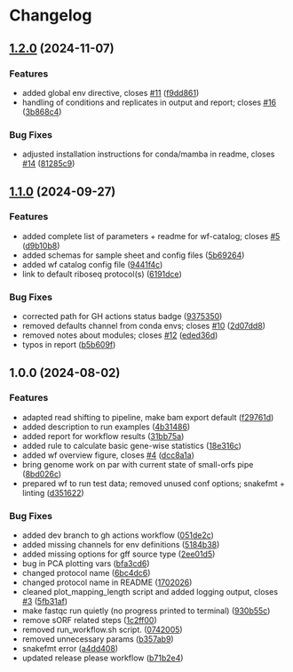 # Changelog

## [1.2.0](https://github.com/MPUSP/snakemake-bacterial-riboseq/compare/v1.1.0...v1.2.0) (2024-11-07)


### Features

* added global env directive, closes [#11](https://github.com/MPUSP/snakemake-bacterial-riboseq/issues/11) ([f9dd861](https://github.com/MPUSP/snakemake-bacterial-riboseq/commit/f9dd8615763433bab6713abba1434883fa058a16))
* handling of conditions and replicates in output and report; closes [#16](https://github.com/MPUSP/snakemake-bacterial-riboseq/issues/16) ([3b868c4](https://github.com/MPUSP/snakemake-bacterial-riboseq/commit/3b868c41095f8a51e7472835c941c0efd98a688e))


### Bug Fixes

* adjusted installation instructions for conda/mamba in readme, closes [#14](https://github.com/MPUSP/snakemake-bacterial-riboseq/issues/14) ([81285c9](https://github.com/MPUSP/snakemake-bacterial-riboseq/commit/81285c953ad00bfceb722cef225034a502230611))

## [1.1.0](https://github.com/MPUSP/snakemake-bacterial-riboseq/compare/v1.0.0...v1.1.0) (2024-09-27)


### Features

* added complete list of parameters + readme for wf-catalog; closes [#5](https://github.com/MPUSP/snakemake-bacterial-riboseq/issues/5) ([d9b10b8](https://github.com/MPUSP/snakemake-bacterial-riboseq/commit/d9b10b8a4217b2f61dad45a1ad6dbfab5ab767e0))
* added schemas for sample sheet and config files ([5b69264](https://github.com/MPUSP/snakemake-bacterial-riboseq/commit/5b6926464d15664346ff7b3664c47b3d2a2a46d9))
* added wf catalog config file ([9441f4c](https://github.com/MPUSP/snakemake-bacterial-riboseq/commit/9441f4cfc78068288ec1e52f70812ccf0195eba6))
* link to default riboseq protocol(s) ([6191dce](https://github.com/MPUSP/snakemake-bacterial-riboseq/commit/6191dce8a25b2550cacb8b619c07e3c4aca89356))


### Bug Fixes

* corrected path for GH actions status badge ([9375350](https://github.com/MPUSP/snakemake-bacterial-riboseq/commit/93753507871303617227c37bf8b1745c3467d524))
* removed defaults channel from conda envs; closes [#10](https://github.com/MPUSP/snakemake-bacterial-riboseq/issues/10) ([2d07dd8](https://github.com/MPUSP/snakemake-bacterial-riboseq/commit/2d07dd88e8bcd3b8c2af8e9128452156451d5ef5))
* removed notes about modules; closes [#12](https://github.com/MPUSP/snakemake-bacterial-riboseq/issues/12) ([eded36d](https://github.com/MPUSP/snakemake-bacterial-riboseq/commit/eded36dcb7756f2386996eedc1740ca0faebd06f))
* typos in report ([b5b609f](https://github.com/MPUSP/snakemake-bacterial-riboseq/commit/b5b609fd8d67bd46ff58617ea4a76993c0838ccc))

## 1.0.0 (2024-08-02)


### Features

* adapted read shifting to pipeline, make bam export default ([f29761d](https://github.com/MPUSP/snakemake-bacterial-riboseq/commit/f29761d024216ec3b546900b846372326043ab79))
* added description to run examples ([4b31486](https://github.com/MPUSP/snakemake-bacterial-riboseq/commit/4b31486ee45b98c2d79ea67c81929b54e7dd5118))
* added report for workflow results ([31bb75a](https://github.com/MPUSP/snakemake-bacterial-riboseq/commit/31bb75a66540a4aaab503322a2f6335059d4e1be))
* added rule to calculate basic gene-wise statistics ([18e316c](https://github.com/MPUSP/snakemake-bacterial-riboseq/commit/18e316c7692ee68318abe6c39c5a0804398d17f3))
* added wf overview figure, closes [#4](https://github.com/MPUSP/snakemake-bacterial-riboseq/issues/4) ([dcc8a1a](https://github.com/MPUSP/snakemake-bacterial-riboseq/commit/dcc8a1a21736149ad97e7e382cbf91f0ac58ca12))
* bring genome work on par with current state of small-orfs pipe ([8bd026c](https://github.com/MPUSP/snakemake-bacterial-riboseq/commit/8bd026c6e2492f4c997e6bcdf612a26e74144eb4))
* prepared wf to run test data; removed unused conf options; snakefmt + linting ([d351622](https://github.com/MPUSP/snakemake-bacterial-riboseq/commit/d35162222fc4e3008a366d7d1b8df16cdc35c168))


### Bug Fixes

* added dev branch to gh actions workflow ([051de2c](https://github.com/MPUSP/snakemake-bacterial-riboseq/commit/051de2c9e9d9b4b0062b427b6e17bca3224353d8))
* added missing channels for env definitions ([5184b38](https://github.com/MPUSP/snakemake-bacterial-riboseq/commit/5184b3819a58be808308635357d0da63d29f9da9))
* added missing options for gff source type ([2ee01d5](https://github.com/MPUSP/snakemake-bacterial-riboseq/commit/2ee01d523a884b94e377780c5aa4c295786432e6))
* bug in PCA plotting vars ([bfa3cd6](https://github.com/MPUSP/snakemake-bacterial-riboseq/commit/bfa3cd69598d247f5d34ce9d4e10b9703eb04d82))
* changed protocol name ([6bc4dc6](https://github.com/MPUSP/snakemake-bacterial-riboseq/commit/6bc4dc6a989a29af9cfb79cf64198a0ffaa69c26))
* changed protocol name in README ([1702026](https://github.com/MPUSP/snakemake-bacterial-riboseq/commit/17020268796bd6561bed705a80382454f7901d04))
* cleaned plot_mapping_length script and added logging output, closes [#3](https://github.com/MPUSP/snakemake-bacterial-riboseq/issues/3) ([5fb31af](https://github.com/MPUSP/snakemake-bacterial-riboseq/commit/5fb31afc1f339779ad6cded58308e09f1855a028))
* make fastqc run quietly (no progress printed to terminal) ([930b55c](https://github.com/MPUSP/snakemake-bacterial-riboseq/commit/930b55c0d68c22c11125d7ea4ff07a116e8e3f6a))
* remove sORF related steps ([1c2ff00](https://github.com/MPUSP/snakemake-bacterial-riboseq/commit/1c2ff00c16ba8239e63d08b5d70b325bd73f218b))
* removed run_workflow.sh script. ([0742005](https://github.com/MPUSP/snakemake-bacterial-riboseq/commit/074200535f0acb93f0ba496530a70eb4f9baff03))
* removed unnecessary params ([b357ab9](https://github.com/MPUSP/snakemake-bacterial-riboseq/commit/b357ab97fff99744fa9bd1049703d9c83f52ab12))
* snakefmt error ([a4dd408](https://github.com/MPUSP/snakemake-bacterial-riboseq/commit/a4dd4085d2761689955917ada0a6f0c4baf19e28))
* updated release please workflow ([b71b2e4](https://github.com/MPUSP/snakemake-bacterial-riboseq/commit/b71b2e49941988fb83f4a73167974b1b1b21b3dc))
